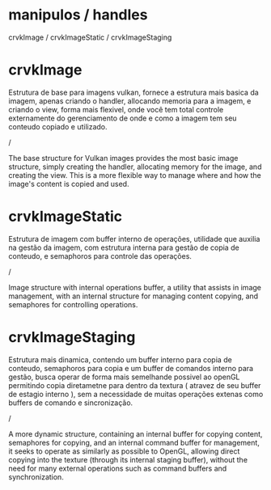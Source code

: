 
# manipulos / handles 
crvkImage / crvkImageStatic / crvkImageStaging

# crvkImage
Estrutura de base para imagens vulkan, fornece a estrutura mais basica da imagem, apenas criando o handler, allocando memoria para a imagem,
e criando o view, forma mais flexivel, onde você tem total controle externamente do gerenciamento de onde e como a imagem tem seu conteudo copiado e utilizado.  

/

The base structure for Vulkan images provides the most basic image structure, simply creating the handler, allocating memory for the image, and creating the view. This is a more flexible way to manage where and how the image's content is copied and used.

# crvkImageStatic
Estrutura de imagem com buffer interno de operações, utilidade que auxilia na gestão da imagem, com estrutura interna para gestão de copia de conteudo,
e semaphoros para controle das operações.

/

Image structure with internal operations buffer, a utility that assists in image management, with an internal structure for managing content copying, and semaphores for controlling operations.

# crvkImageStaging
Estrutura mais dinamica, contendo um buffer interno para copia de conteudo, semaphoros para copia e um buffer de comandos interno para gestão,
busca operar de forma mais semelhande possivel ao openGL permitindo copia diretametne para dentro da textura ( atravez de seu buffer de estagio interno ), 
sem a necessidade de muitas operações extenas como buffers de comando e sincronização. 

/

A more dynamic structure, containing an internal buffer for copying content, semaphores for copying, and an internal command buffer for management,
it seeks to operate as similarly as possible to OpenGL, allowing direct copying into the texture (through its internal staging buffer),
without the need for many external operations such as command buffers and synchronization.